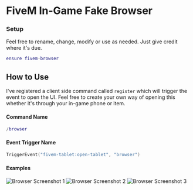 # FiveM In-Game Fake Browser

### Setup

Feel free to rename, change, modify or use as needed. Just give credit where it's due.
```lua
ensure fivem-browser
```

## How to Use

I've registered a client side command called `register` which will trigger the event to open the UI.
Feel free to create your own way of opening this whether it's through your in-game phone or item.

#### Command Name 
```lua
/browser
```

#### Event Trigger Name 
```lua
TriggerEvent("fivem-tablet:open-tablet", "browser")
```

#### Examples
![Browser Screenshot 1](https://i.ibb.co/R0KP0gf/image.png)
![Browser Screenshot 2](https://i.ibb.co/bWSDgrs/image.png)
![Browser Screenshot 3](https://i.ibb.co/L1DG6D8/image.png)